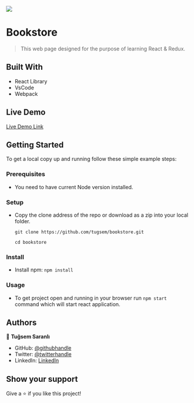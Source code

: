 ![](https://img.shields.io/badge/Microverse-blueviolet)

# Bookstore

> This web page designed for the purpose of learning React & Redux.


## Built With

- React Library
- VsCode
- Webpack

## Live Demo 

[Live Demo Link](https://tugsem.github.io/bookstore/dist/)

## Getting Started

To get a local copy up and running follow these simple example steps:

### Prerequisites

- You need to have current Node version installed.

### Setup

- Copy the clone address of the repo or download as a zip into your local folder.

  `git clone https://github.com/tugsem/bookstore.git`

  `cd bookstore`

### Install

- Install npm: 
 `npm install`

### Usage

- To get project open and running in your browser run `npm start` command which will start react application.


## Authors

👤 **Tuğsem Saranlı**

- GitHub: [@githubhandle](https://github.com/tugsem)
- Twitter: [@twitterhandle](https://twitter.com/TugsemSaranli)
- LinkedIn: [LinkedIn](https://www.linkedin.com/in/tuğsem-saranlı-5b2a98230/?locale=en_US)


## Show your support

Give a ⭐️ if you like this project!


